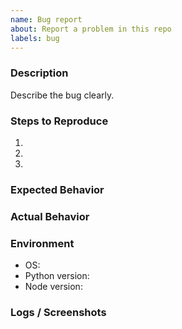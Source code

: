 ```yaml
---
name: Bug report
about: Report a problem in this repo
labels: bug
---
```


### Description

Describe the bug clearly.

### Steps to Reproduce
1.
2.
3.

### Expected Behavior


### Actual Behavior


### Environment
- OS:
- Python version:
- Node version:

### Logs / Screenshots



